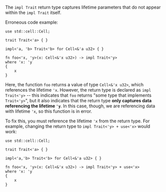 The `impl Trait` return type captures lifetime parameters that do not
appear within the `impl Trait` itself.

Erroneous code example:

```compile_fail,E0700
use std::cell::Cell;

trait Trait<'a> { }

impl<'a, 'b> Trait<'b> for Cell<&'a u32> { }

fn foo<'x, 'y>(x: Cell<&'x u32>) -> impl Trait<'y>
where 'x: 'y
{
    x
}
```

Here, the function `foo` returns a value of type `Cell<&'x u32>`,
which references the lifetime `'x`. However, the return type is
declared as `impl Trait<'y>` -- this indicates that `foo` returns
"some type that implements `Trait<'y>`", but it also indicates that
the return type **only captures data referencing the lifetime `'y`**.
In this case, though, we are referencing data with lifetime `'x`, so
this function is in error.

To fix this, you must reference the lifetime `'x` from the return
type. For example, changing the return type to `impl Trait<'y> + use<'x>`
would work:

```
use std::cell::Cell;

trait Trait<'a> { }

impl<'a,'b> Trait<'b> for Cell<&'a u32> { }

fn foo<'x, 'y>(x: Cell<&'x u32>) -> impl Trait<'y> + use<'x>
where 'x: 'y
{
    x
}
```
